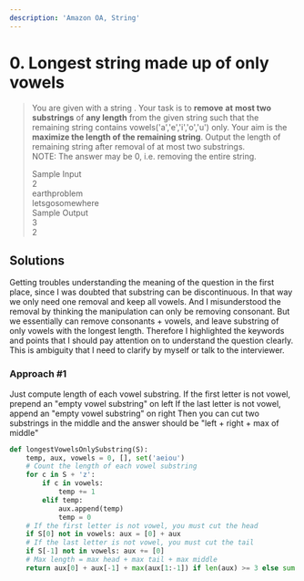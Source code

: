 ```yaml
---
description: 'Amazon OA, String'
---
```


# 0. Longest string made up of only vowels

> You are given with a string . Your task is to **remove** **at** **most two** **substrings** of **any length** from the given string such that the remaining string contains vowels\('a','e','i','o','u'\) only. Your aim is the **maximize the length of the remaining string**. Output the length of remaining string after removal of at most two substrings.  
> NOTE: The answer may be 0, i.e. removing the entire string.
>
> Sample Input  
> 2  
> earthproblem  
> letsgosomewhere  
> Sample Output  
> 3  
> 2

## Solutions

Getting troubles understanding the meaning of the question in the first place, since I was doubted that substring can be discontinuous. In that way we only need one removal and keep all vowels. And I misunderstood the removal by thinking the manipulation can only be removing consonant. But we essentially can remove consonants + vowels, and leave substring of only vowels with the longest length. Therefore I highlighted the keywords and points that I should pay attention on to understand the question clearly. This is ambiguity that I need to clarify by myself or talk to the interviewer.

### Approach \#1

Just compute length of each vowel substring. If the first letter is not vowel, prepend an "empty vowel substring" on left If the last letter is not vowel, append an "empty vowel substring" on right Then you can cut two substrings in the middle and the answer should be "left + right + max of middle"

```python
def longestVowelsOnlySubstring(S):
    temp, aux, vowels = 0, [], set('aeiou')
    # Count the length of each vowel substring
    for c in S + 'z':
        if c in vowels:
            temp += 1
        elif temp:
            aux.append(temp)
            temp = 0
    # If the first letter is not vowel, you must cut the head
    if S[0] not in vowels: aux = [0] + aux
    # If the last letter is not vowel, you must cut the tail
    if S[-1] not in vowels: aux += [0]
    # Max length = max head + max tail + max middle
    return aux[0] + aux[-1] + max(aux[1:-1]) if len(aux) >= 3 else sum(aux)
```

